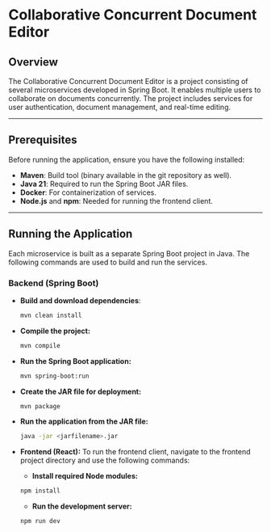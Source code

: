 # Collaborative Concurrent Document Editor

## Overview

The Collaborative Concurrent Document Editor is a project consisting of several microservices developed in Spring Boot. It enables multiple users to collaborate on documents concurrently. The project includes services for user authentication, document management, and real-time editing.

---

## Prerequisites

Before running the application, ensure you have the following installed:

- **Maven**: Build tool (binary available in the git repository as well).
- **Java 21**: Required to run the Spring Boot JAR files.
- **Docker**: For containerization of services.
- **Node.js** and **npm**: Needed for running the frontend client.

---

## Running the Application

Each microservice is built as a separate Spring Boot project in Java. The following commands are used to build and run the services.

### Backend (Spring Boot)

- **Build and download dependencies**:
  ```bash
  mvn clean install
  ```
- **Compile the project:**

  ```bash
  mvn compile
  ```
- **Run the Spring Boot application:**
  ```bash
  mvn spring-boot:run
  ```
- **Create the JAR file for deployment:**
  ```bash
  mvn package
  ```
- **Run the application from the JAR file:**
  ```bash
  java -jar <jarfilename>.jar
  ```
- **Frontend (React):**
To run the frontend client, navigate to the frontend project directory and use the following commands:

   - **Install required Node modules:**
    ```bash
    npm install
    ```
  - **Run the development server:**
  ```bash
  npm run dev
  ```
